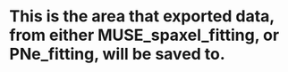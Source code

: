 # This is the area that exported data, from either MUSE_spaxel_fitting, or PNe_fitting, will be saved to.
